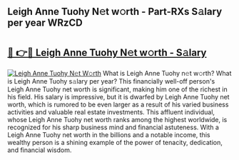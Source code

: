 ## Leigh Anne Tuohy N𝚎t w𝚘rth - Part-RXs S𝚊lary per year WRzCD

# <h2><a href="http://gc0fk7.nevu.top/?p=Leigh+Anne+Tuohy">🔗 👉🔴 Leigh Anne Tuohy N𝚎t w𝚘rth - S𝚊lary</a></h2>

[![Leigh Anne Tuohy N𝚎t W𝚘rth](https://i.imgur.com/Oavwk0R.jpeg)](http://gc0fk7.nevu.top/?p=Leigh+Anne+Tuohy)
What is Leigh Anne Tuohy n𝚎t w𝚘rth? What is Leigh Anne Tuohy s𝚊lary per year?
This financially well-off person's Leigh Anne Tuohy net worth is significant, making him one of the richest in his field. His salary is impressive, but it is dwarfed by Leigh Anne Tuohy net worth, which is rumored to be even larger as a result of his varied business activities and valuable real estate investments. This affluent individual, whose Leigh Anne Tuohy net worth ranks among the highest worldwide, is recognized for his sharp business mind and financial astuteness. With a Leigh Anne Tuohy net worth in the billions and a notable income, this wealthy person is a shining example of the power of tenacity, dedication, and financial wisdom.
